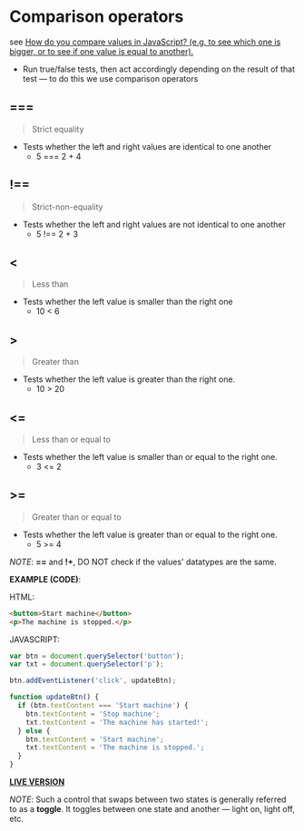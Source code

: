 # Comparison operators

see [How do you compare values in JavaScript? (e.g. to see which one is bigger, or to see if one value is equal to another).](https://developer.mozilla.org/en-US/docs/Learn/JavaScript/First_steps/Math#Comparison_operators)

- Run true/false tests, then act accordingly depending on the result of that test — to do this we use comparison operators

## ===

> Strict equality

- Tests whether the left and right values are identical to one another
  - 5 === 2 + 4

## !==

> Strict-non-equality

- Tests whether the left and right values are not identical to one another
  - 5 !== 2 + 3

## <

> Less than

- Tests whether the left value is smaller than the right one
  - 10 < 6

## >

> Greater than

- Tests whether the left value is greater than the right one.
  - 10 > 20

## <=

> Less than or equal to

- Tests whether the left value is smaller than or equal to the right one.
  - 3 <= 2

## >=

> Greater than or equal to

- Tests whether the left value is greater than or equal to the right one.
  - 5 >= 4

*NOTE*: **==** and **!+**, DO NOT check if the values' datatypes are the same.

**EXAMPLE (CODE)**:

HTML:

```html
<button>Start machine</button>
<p>The machine is stopped.</p>
```

JAVASCRIPT:

```javascript
var btn = document.querySelector('button');
var txt = document.querySelector('p');

btn.addEventListener('click', updateBtn);

function updateBtn() {
  if (btn.textContent === 'Start machine') {
    btn.textContent = 'Stop machine';
    txt.textContent = 'The machine has started!';
  } else {
    btn.textContent = 'Start machine';
    txt.textContent = 'The machine is stopped.';
  }
}
```

**[LIVE VERSION](https://mdn.github.io/learning-area/javascript/introduction-to-js-1/maths/conditional.html)**

*NOTE*: Such a control that swaps between two states is generally referred to as a **toggle**. It toggles between one state and another — light on, light off, etc.